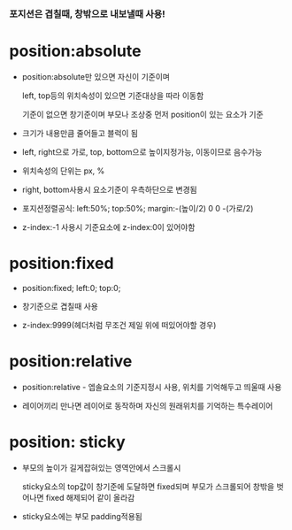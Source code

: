### 포지션은 겹칠때, 창밖으로 내보낼때 사용!

# position:absolute

- position:absolute만 있으면 자신이 기준이며
  
  left, top등의 위치속성이 있으면 기준대상을 따라 이동함
  
  기준이 없으면 창기준이며 부모나 조상중 먼저 position이 있는 요소가 기준

- 크기가 내용만큼 줄어들고 블럭이 됨

- left, right으로 가로, top, bottom으로 높이지정가능, 이동이므로 음수가능

- 위치속성의 단위는 px, %

- right, bottom사용시 요소기준이 우측하단으로 변경됨

- 포지션정렬공식: left:50%; top:50%; margin:-(높이/2) 0 0 -(가로/2)

- z-index:-1 사용시 기준요소에 z-index:0이 있어야함

# position:fixed

- position:fixed; left:0; top:0;

- 창기준으로 겹칠때 사용

- z-index:9999(헤더처럼 무조건 제일 위에 떠있어야할 경우)

# position:relative

- position:relative - 엡솔요소의 기준지정시 사용, 위치를 기억해두고 띄울때 사용

- 레이어끼리 만나면 레이어로 동작하며 자신의 원래위치를 기억하는 특수레이어

# position: sticky

- 부모의 높이가 길게잡혀있는 영역안에서 스크롤시
  
  sticky요소의 top값이 창기준에 도달하면 fixed되며 부모가 스크롤되어 창밖을 벗어나면 fixed 해제되어 같이 올라감

- sticky요소에는 부모 padding적용됨

